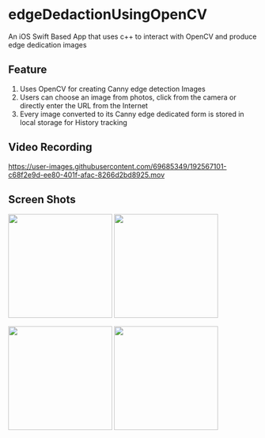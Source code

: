 # edgeDedactionUsingOpenCV
An iOS Swift Based App that uses c++ to interact with OpenCV and produce edge dedication images

## Feature 
1. Uses OpenCV for creating Canny edge detection Images
2. Users can choose an image from photos, click from the camera or directly enter the URL from the Internet 
3. Every image converted to its Canny edge dedicated form is stored in local storage for History tracking 

## Video Recording 

https://user-images.githubusercontent.com/69685349/192567101-c68f2e9d-ee80-401f-afac-8266d2bd8925.mov

## Screen Shots
<img src = "https://user-images.githubusercontent.com/69685349/192569769-88a49b16-7ce9-4dfc-8c15-41c0415626fc.jpeg" width="210" hight ="360">     <img src = "https://user-images.githubusercontent.com/69685349/192568893-b1fa412d-6cca-4d01-9958-7fa8b5faf684.PNG" width="210" hight ="360">

<img src = "https://user-images.githubusercontent.com/69685349/192568883-932b2bf5-e166-4792-a330-9bc1905c1133.PNG" width="210" hight ="360">      <img src = "https://user-images.githubusercontent.com/69685349/192568858-dd0c04a5-45ab-4f87-b978-cd3729786094.PNG" width="210" hight ="360">
